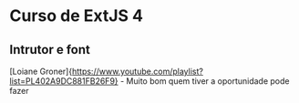 Curso de ExtJS 4  
================

Intrutor e font
---------------

[Loiane Groner]{https://www.youtube.com/playlist?list=PL402A9DC881FB26F9} - Muito bom quem tiver a oportunidade pode fazer




